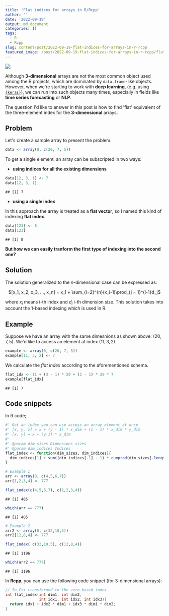 ```yaml
---
title: 'Flat indices for arrays in R/Rcpp'
author: ''
date: '2022-09-19'
output: md_document
categories: []
tags:
  - R
  - Rcpp
slug: content/post/2022-09-19-flat-indices-for-arrays-in-r-rcpp
featured_image: /post/2022-09-19-flat-indices-for-arrays-in-r-rcpp/flat_array_v2.jpg
---
```


<a><img src='/post/2022-09-19-flat-indices-for-arrays-in-r-rcpp/flat_array_v2.jpg' align="center"/></a>

Although **3-dimensional** arrays are not the most common object used among
the R projects, which are dominated by `data.frame`-like objects. However, when 
we're starting to work with **deep learning**, (e.g. using [`{keras}`](https://tensorflow.rstudio.com/reference/keras/)),
we can run into such objects many times, especially in fields like **time series forecasting** or **NLP**.

The question I'd like to answer in this post is how to find 'flat' equivalent of the 
three-element index for the **3-dimensional** arrays.

## Problem

Let's create a sample array to present the problem.


```r
data <- array(0, c(20, 7, 5))
```

To get a single element, an array can be subscripted in two ways:

* **using indices for all the existing dimensions**


```r
data[12, 3, 1] <- 7
data[12, 3, 1]
```

```
## [1] 7
```

* **using a single index**

In this approach the array is treated as a **flat vector**, so I named this kind of
indexing **flat index**.


```r
data[123] <- 8
data[123]
```

```
## [1] 8
```
**But how we can easily tranform the first type of indexing into the second one?**


## Solution 

The solution generalized to the $n$-dimensional case can be expressed as:

<center>$[x_1, x_2, x_3, ..., x_n] = x_1 + \sum_{i=2}^{n}(x_i-1)\prod_{j = 1}^{i-1}d_j$</center>  

where $x_i$ means i-th index and $d_i$ i-th dimension size. This solution takes into account the 1-based indexing which is used in R.

## Example
Suppose we have an array with the same dimesnions as shown above: $(20, 7, 5)$.
We'd like to access an element at index $(11, 3, 2)$.


```r
example <- array(0, c(20, 7, 5))
example[11, 3, 2] <- 7
```

We calculate the *flat index* according to the aforementioned schema.

```r
flat_idx <- 11 + (3 - 1) * 20 + (2 - 1) * 20 * 7
example[flat_idx]
```

```
## [1] 7
```
## Code snippets

In R code;

```r
#' Get an index you can use access an array element at once 
#' [x, y, z] = x + (y - 1) * x_dim + (z - 1) * x_dim * y_dim
#' [x, y] = x + (y-1) * x_dim
#'
#' @param dim_sizes Dimensions sizes
#' @param dim_indices Indices
flat_index <- function(dim_sizes, dim_indices){
  dim_indices[1] + sum((dim_indices[-1] - 1) * cumprod(dim_sizes[-length(dim_sizes)]))
}
```


```r
# Example 1
arr <- array(0, c(4,5,6,7))
arr[1,2,3,4] <- 777

flat_index(c(4,5,6,7), c(1,2,3,4))
```

```
## [1] 405
```

```r
which(arr == 777)
```

```
## [1] 405
```

```r
# Example 2
arr2 <- array(0, c(32,10,5))
arr2[12,8,4] <- 777

flat_index( c(32,10,5), c(12,8,4))
```

```
## [1] 1196
```

```r
which(arr2 == 777)
```

```
## [1] 1196
```

In **Rcpp**, you can use the following code snippet (for 3-dimensional arrays):


```c
// In C++ transformed to the zero-based index
int flat_index(int dim1, int dim2,
               int idx1, int idx2, int idx3){
  return idx1 + idx2 * dim1 + idx3 * dim1 * dim2;
}
```
